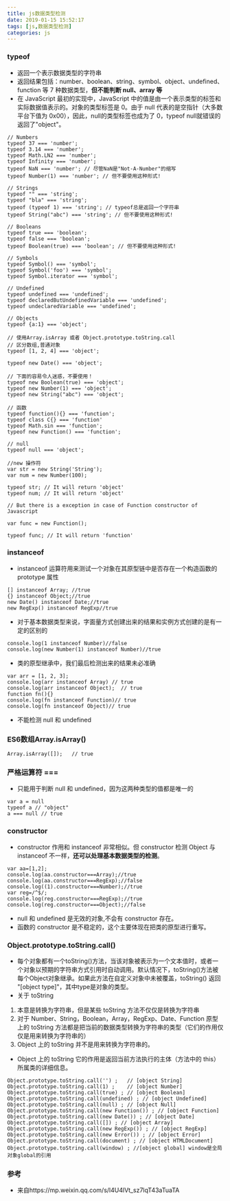 ```yaml
---
title: js数据类型检测
date: 2019-01-15 15:52:17
tags: [js,数据类型检测]
categories: js
---
```


### typeof

- 返回一个表示数据类型的字符串
- 返回结果包括：number、boolean、string、symbol、object、undefined、function 等 7 种数据类型，**但不能判断 null、array 等**
- 在 JavaScript 最初的实现中，JavaScript 中的值是由一个表示类型的标签和实际数据值表示的。对象的类型标签是 0。由于 null 代表的是空指针（大多数平台下值为 0x00），因此，null的类型标签也成为了 0，typeof null就错误的返回了"object"。

```
// Numbers
typeof 37 === 'number';
typeof 3.14 === 'number';
typeof Math.LN2 === 'number';
typeof Infinity === 'number';
typeof NaN === 'number'; // 尽管NaN是"Not-A-Number"的缩写
typeof Number(1) === 'number'; // 但不要使用这种形式!

// Strings
typeof "" === 'string';
typeof "bla" === 'string';
typeof (typeof 1) === 'string'; // typeof总是返回一个字符串
typeof String("abc") === 'string'; // 但不要使用这种形式!

// Booleans
typeof true === 'boolean';
typeof false === 'boolean';
typeof Boolean(true) === 'boolean'; // 但不要使用这种形式!

// Symbols
typeof Symbol() === 'symbol';
typeof Symbol('foo') === 'symbol';
typeof Symbol.iterator === 'symbol';

// Undefined
typeof undefined === 'undefined';
typeof declaredButUndefinedVariable === 'undefined';
typeof undeclaredVariable === 'undefined';

// Objects
typeof {a:1} === 'object';

// 使用Array.isArray 或者 Object.prototype.toString.call
// 区分数组,普通对象
typeof [1, 2, 4] === 'object';

typeof new Date() === 'object';

// 下面的容易令人迷惑，不要使用！
typeof new Boolean(true) === 'object';
typeof new Number(1) === 'object';
typeof new String("abc") === 'object';

// 函数
typeof function(){} === 'function';
typeof class C{} === 'function'
typeof Math.sin === 'function';
typeof new Function() === 'function';

// null
typeof null === 'object';

//new 操作符
var str = new String('String');
var num = new Number(100);

typeof str; // It will return 'object'
typeof num; // It will return 'object'

// But there is a exception in case of Function constructor of Javascript

var func = new Function();

typeof func; // It will return 'function'
```

### instanceof

- instanceof 运算符用来测试一个对象在其原型链中是否存在一个构造函数的 prototype 属性

```
[] instanceof Array; //true
{} instanceof Object;//true
new Date() instanceof Date;//true
new RegExp() instanceof RegExp//true
```

- 对于基本数据类型来说，字面量方式创建出来的结果和实例方式创建的是有一定的区别的

```
console.log(1 instanceof Number)//false
console.log(new Number(1) instanceof Number)//true
```

- 类的原型继承中，我们最后检测出来的结果未必准确

```
var arr = [1, 2, 3];
console.log(arr instanceof Array) // true
console.log(arr instanceof Object);  // true
function fn(){}
console.log(fn instanceof Function)// true
console.log(fn instanceof Object)// true
```

- 不能检测 null 和 undefined

### ES6数组Array.isArray()

```
Array.isArray([]);   // true
```

### 严格运算符 ===

- 只能用于判断 null 和 undefined，因为这两种类型的值都是唯一的

```
var a = null
typeof a // "object"
a === null // true
```

### constructor

- constructor 作用和 instanceof 非常相似。但 constructor 检测 Object 与 instanceof 不一样，**还可以处理基本数据类型的检测**。

```
var aa=[1,2];
console.log(aa.constructor===Array);//true
console.log(aa.constructor===RegExp);//false
console.log((1).constructor===Number);//true
var reg=/^$/;
console.log(reg.constructor===RegExp);//true
console.log(reg.constructor===Object);//false
```

- null 和 undefined 是无效的对象,不会有 constructor 存在。
- 函数的 constructor 是不稳定的，这个主要体现在把类的原型进行重写。

### Object.prototype.toString.call()

- 每个对象都有一个toString()方法，当该对象被表示为一个文本值时，或者一个对象以预期的字符串方式引用时自动调用。默认情况下，toString()方法被每个Object对象继承。如果此方法在自定义对象中未被覆盖，toString() 返回 "[object type]"，其中type是对象的类型。
- 关于 toString

1. 本意是转换为字符串，但是某些 toString 方法不仅仅是转换为字符串
2. 对于 Number、String，Boolean，Array，RegExp、Date、Function 原型上的 toString 方法都是把当前的数据类型转换为字符串的类型（它们的作用仅仅是用来转换为字符串的）
3. Object 上的 toString 并不是用来转换为字符串的。

- Object 上的 toString 它的作用是返回当前方法执行的主体（方法中的 this）所属类的详细信息。

```
Object.prototype.toString.call('') ;   // [object String]
Object.prototype.toString.call(1) ;    // [object Number]
Object.prototype.toString.call(true) ; // [object Boolean]
Object.prototype.toString.call(undefined) ; // [object Undefined]
Object.prototype.toString.call(null) ; // [object Null]
Object.prototype.toString.call(new Function()) ; // [object Function]
Object.prototype.toString.call(new Date()) ; // [object Date]
Object.prototype.toString.call([]) ; // [object Array]
Object.prototype.toString.call(new RegExp()) ; // [object RegExp]
Object.prototype.toString.call(new Error()) ; // [object Error]
Object.prototype.toString.call(document) ; // [object HTMLDocument]
Object.prototype.toString.call(window) ; //[object global] window是全局对象global的引用
```

### 参考
- 来自https://mp.weixin.qq.com/s/l4U4lVt_sz7lqT43aTuaTA
